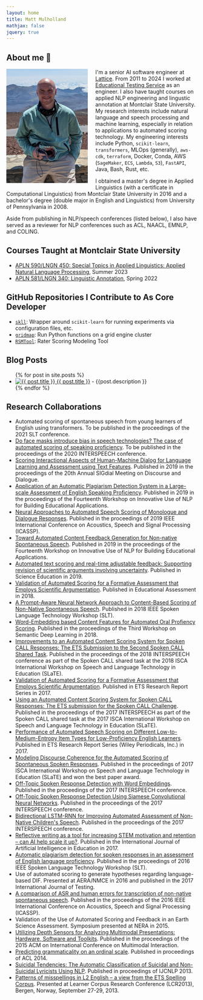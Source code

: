 ```yaml
---
layout: home
title: Matt Mulholland
mathjax: false
jquery: true
---
```


## About me 👋

<img align="left" width="215" height="300" style="padding-right: 20px; padding-bottom: 10px;" src="/assets/mattpic.jpg">

I'm a senior AI software engineer at [Lattice](https://lattice.com/). From
2011 to 2024 I worked at [Educational Testing Service](https://ets.org) as an
engineer. I also have taught courses on applied NLP engineering and lingustic
annotation at Montclair State University. My research interests include natural
language and speech processing and machine learning, especially in relation to
applications to automated scoring technology. My engineering interests include
Python, `scikit-learn`, `transformers`, MLOps (generally), `aws-cdk`,
`terraform`, Docker, Conda, AWS (`SageMaker`, `ECS`, `Lambda`, `S3`), `FastAPI`,
Java, Bash, Rust, etc.

I obtained a master's degree in Applied Linguistics (with a certificate in
Computational Linguistics) from Montclair State University in 2016 and a
bachelor's degree (double major in English and Linguistics) from University of
Pennsylvania in 2008.

Aside from publishing in NLP/speech conferences (listed below), I also have
served as a reviewer for NLP conferences such as ACL, NAACL, EMNLP, and COLING.

<div id="instagram-feed1" class="instagram-feed"></div>

## Courses Taught at Montclair State University

- [APLN 590/LNGN 450: Special Topics in Applied Linguistics: Applied Natural Language Processing](http://catalog.montclair.edu/coursesaz/apln/), Summer 2023
- [APLN 581/LNGN 340: Linguistic Annotation](https://www.coursicle.com/montclair/courses/APLN/581/), Spring 2022

## GitHub Repositories I Contribute to As Core Developer

- [`skll`](https://github.com/EducationalTestingService/skll): Wrapper around
  `scikit-learn` for running experiments via configuration files, etc.
- [`gridmap`](https://github.com/pygridtools/gridmap): Run Python functions on a
  grid engine cluster
- [`RSMTool`](https://github.com/EducationalTestingService/rsmtool): Rater
  Scoring Modeling Tool

<div id="instagram-feed1" class="instagram-feed"></div>

## Blog Posts

<ul>
   {% for post in site.posts %}
   <li>
     <a href="{{ post.url }}"><img src="{{ post.picture }}" class="blog_image_icon" width="130" height="90" alt="{{ post.title }}">   {{ post.title }}</a>
     - {{post.description }}
   </li>
   {% endfor %}
</ul>

<div id="instagram-feed1" class="instagram-feed"></div>

## Research Collaborations

- Automated scoring of spontaneous speech from young learners of English using transformers. To be published in the proceedings of the 2021 SLT conference.
- <a href="https://isca-speech.org/archive/Interspeech_2020/pdfs/1264.pdf">Do face masks introduce bias in speech technologies? The case of automated scoring of speaking proficiency</a>. To be published in the proceedings of the 2020 INTERSPEECH conference.
- <a href="https://www.aclweb.org/anthology/W19-5913.pdf">Scoring Interactional Aspects of Human-Machine Dialog for Language Learning and Assessment using Text Features</a>. Published in 2019 in the proceedings of the 20th Annual SIGdial Meeting on Discourse and Dialogue.
- <a href="https://www.aclweb.org/anthology/W19-4445">Application of an Automatic Plagiarism Detection System in a Large-scale Assessment of English Speaking Proficiency</a>. Published in 2019 in the proceedings of the Fourteenth Workshop on Innovative Use of NLP for Building Educational Applications.
- <a href="https://ieeexplore.ieee.org/abstract/document/8683717">Neural Approaches to Automated Speech Scoring of Monologue and Dialogue Responses</a>. Published in the proceedings of 2019 IEEE International Conference on Acoustics, Speech and Signal Processing (ICASSP).
- <a href="https://www.aclweb.org/anthology/W19-4432">Toward Automated Content Feedback Generation for Non-native Spontaneous Speech</a>. Published in 2019 in the proceedings of the Fourteenth Workshop on Innovative Use of NLP for Building Educational Applications.
- <a href="https://onlinelibrary.wiley.com/doi/epdf/10.1002/sce.21504">Automated text scoring and real-time adjustable feedback: Supporting revision of scientific arguments involving uncertainty</a>. Published in Science Education in 2019.
- <a href="https://tandfonline.com/doi/full/10.1080/10627197.2018.1427570">Validation of Automated Scoring for a Formative Assessment that Employs Scientific Argumentation</a>. Published in Educational Assessment in 2018.
- <a href="https://www.researchgate.net/publication/331106079_A_Prompt-Aware_Neural_Network_Approach_to_Content-Based_Scoring_of_Non-Native_Spontaneous_Speech">A Prompt-Aware Neural Network Approach to Content-Based Scoring of Non-Native Spontaneous Speech</a>. Published in 2018 IEEE Spoken Language Technology Workshop (SLT).
- <a href="http://www.aclweb.org/anthology/W18-4002">Word-Embedding based Content Features for Automated Oral Profiency Scoring</a>. Published in the proceedings of the Third Workshop on Semantic Deep Learning in 2018.
- <a href="http://vikramr.com/pubs/CALL_task_IS2018.pdf">Improvements to an Automated Content Scoring System for Spoken CALL Responses: The ETS Submission to the Second Spoken CALL Shared Task</a>. Published in the proceedings of the 2018 INTERSPEECH conference as part of the Spoken CALL shared task at the 2018 ISCA International Workshop on Speech and Language Technology in Education (SLaTE).
- <a href="http://onlinelibrary.wiley.com/doi/10.1002/ets2.12139/full">Validation of Automated Scoring for a Formative Assessment that Employs Scientific Argumentation</a>. Published in ETS Research Report Series in 2017.
- <a href="https://regulus.unige.ch/spokencallsharedtask/Downloads/SLaTE_2017_paper_25.pdf">Using an Automated Content Scoring System for Spoken CALL Responses: The ETS submission for the Spoken CALL Challenge</a>. Published in the proceedings of the 2017 INTERSPEECH as part of the Spoken CALL shared task at the 2017 ISCA International Workshop on Speech and Language Technology in Education (SLaTE).
- <a href="https://onlinelibrary.wiley.com/doi/pdf/10.1002/ets2.12139">Performance of Automated Speech Scoring on Different Low-to-Medium-Entropy Item Types for Low-Proficiency English Learners</a>. Published in ETS Research Report Series (Wiley Periodicals, Inc.) in 2017.
- <a href="http://www.slate2017.org/papers/SLaTE_2017_paper_26.pdf">Modeling Discourse Coherence for the Automated Scoring of Spontaneous Spoken Responses</a>. Published in the proceedings of 2017 ISCA International Workshop on Speech and Language Technology in Education (SLaTE) and won the best paper award.
- <a href="https://www.researchgate.net/publication/319185317_Off-Topic_Spoken_Response_Detection_with_Word_Embeddings">Off-Topic Spoken Response Detection with Word Embeddings</a>. Published in the proceedings of the 2017 INTERSPEECH conference.
- <a href="http://www.isca-speech.org/archive/Interspeech_2017/pdfs/1174.PDF">Off-Topic Spoken Response Detection Using Siamese Convolutional Neural Networks</a>. Published in the proceedings of the 2017 INTERSPEECH conference.
- <a href="https://pdfs.semanticscholar.org/c6f7/2739a51e0fccd6a08aeec667b948f57816ba.pdf">Bidirectional LSTM-RNN for Improving Automated Assessment of Non-Native Children's Speech</a>. Published in the proceedings of the 2017 INTERSPEECH conference.
- <a href="http://dx.doi.org/10.1007/s40593-017-0141-4">Reflective writing as a tool for increasing STEM motivation and retention – can AI help scale it up?</a>. Published in the International Journal of Artificial Intelligence in Education in 2017.
- <a href="http://ieeexplore.ieee.org/document/7846254/">Automatic plagiarism detection for spoken responses in an assessment of English language proficiency</a>. Published in the proceedings of 2016 IEEE Spoken Language Technology Workshop (SLT).
- Use of automated scoring to generate hypotheses regarding language-based DIF. Presented at AERA/NMCE in 2016 and published in the 2017 International Journal of Testing.
- <a href="http://ieeexplore.ieee.org/document/7472800/">A comparison of ASR and human errors for transcription of non-native spontaneous speech</a>. Published in the proceedings of the 2016 IEEE International Conference on Acoustics, Speech and Signal Processing (ICASSP).
- Validation of the Use of Automated Scoring and Feedback in an Earth Science Assessment. Symposium presented at NERA in 2015.
- <a href="http://delivery.acm.org/10.1145/2840000/2830605/p547-leong.pdf?ip=144.81.85.10&id=2830605&acc=ACTIVE%20SERVICE&key=174B2C79EC19705A%2E174B2C79EC19705A%2E4D4702B0C3E38B35%2E4D4702B0C3E38B35&__acm__=1523460630_10646e90746568ff3fb98f3f8c22c2d4">Utilizing Depth Sensors for Analyzing Multimodal Presentations: Hardware, Software and Toolkits</a>. Published in the proceedings of the 2015 ACM on International Conference on Multimodal Interaction.
- <a href="http://www.aclweb.org/anthology/P14-2029">Predicting grammaticality on an ordinal scale</a>. Published in proceedings of ACL 2014.
- <a href="http://www.aclweb.org/anthology/I13-1079">Suicidal Tendencies: The Automatic Classification of Suicidal and Non-Suicidal Lyricists Using NLP</a>. Published in proceedings of IJCNLP 2013.
- <a href="https://bells.uib.no/bells/article/view/811">Patterns of misspellings in L2 English – a view from the ETS Spelling Corpus</a>. Presented at Learner Corpus Research Conference (LCR2013), Bergen, Norway, September 27-29, 2013.


<div id="instagram-feed1" class="instagram-feed"></div>
